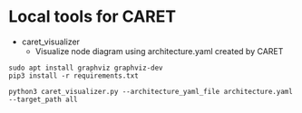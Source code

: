 # Local tools for CARET

- caret_visualizer
    - Visualize node diagram using architecture.yaml created by CARET

```
sudo apt install graphviz graphviz-dev
pip3 install -r requirements.txt

python3 caret_visualizer.py --architecture_yaml_file architecture.yaml --target_path all
```
